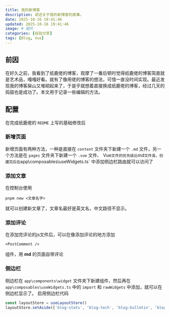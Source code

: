 ```yaml
---
title: 我的新博客
description: 讲述关于我的新博客的故事。
date: 2025-10-16 19:41:46
updated: 2025-10-16 19:41:46
image: # 图片
categories: [经验分享]
tags: [Blog, Vue]
---
```


## 前因
在好久之前，我看到了纸鹿佬的博客，观摩了一番后顿时觉得纸鹿佬的博客简直就是艺术品，嘎嘎好看。就有了像用佬的博客的想法，可惜一直没时间实现。最近发现我的博客屎山又堆砌起来了，于是乎就想着直接换成纸鹿佬的博客，经过几天的捣鼓也是成功了。本文用于记录一些编辑的方法。

## 配置
在完成纸鹿佬的 `REDME` 上写的基础修改后

### 新增页面
新增页面有两种方法，一种是直接在 `content` 文件夹下新建一个 `.md` 文件，另一个方法是在 `pages` 文件夹下新建一个 `.vue` 文件`。
`Vue` 文件的优先级比 `md` 文件高，创建完后在 `app\composables\useWidgets.ts` 中添加侧边栏路由就可以访问了

### 添加文章
在控制台使用
``` shell
pnpm new <文章名字>
```
就可以创建新文章了，文章名最好是英文名，中文路径不显示。

### 添加评论
在添加完评论的js文件后，可以在像添加评论的地方添加
``` vue
<PostComment />
```
组件，用 **md** 的页面自带评论

### 侧边栏
侧边栏在 `app\components\widget` 文件夹下新建组件，然后再在 `app\composables\useWidgets.ts` 中的 `import` 和 `rawWidgets` 中添加，就可以在侧边栏显示了。
启用侧边栏代码
``` js
const layoutStore = useLayoutStore()
layoutStore.setAside(['blog-stats', 'blog-tech', 'blog-bulletin', 'blog-log'])
```
